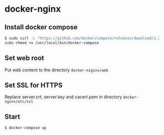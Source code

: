 # docker-nginx

## Install docker compose

```bash
$ sudo curl -L "https://github.com/docker/compose/releases/download/1.27.3/docker-compose-$(uname -s)-$(uname -m)" -o /usr/local/bin/docker-compose
sudo chmod +x /usr/local/bin/docker-compose
```
## Set web root

Put web content to the directory `docker-niginx/web`

## Set SSL for HTTPS

Replace server.crt, server.key and cacert.pem in directory `docker-nginx/etc/ssl`

## Start

```bash
$ docker-compose up
```
